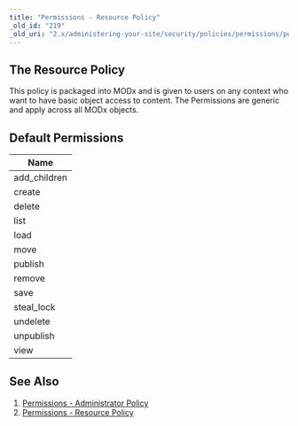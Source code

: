 ```yaml
---
title: "Permissions - Resource Policy"
_old_id: "219"
_old_uri: "2.x/administering-your-site/security/policies/permissions/permissions-resource-policy"
---
```


## The Resource Policy

This policy is packaged into MODx and is given to users on any context who want to have basic object access to content. The Permissions are generic and apply across all MODx objects.

## Default Permissions

| Name |
|------|
| add\_children |
| create |
| delete |
| list |
| load |
| move |
| publish |
| remove |
| save |
| steal\_lock |
| undelete |
| unpublish |
| view |
## See Also

1. [Permissions - Administrator Policy](administering-your-site/security/policies/permissions/permissions-administrator-policy)
2. [Permissions - Resource Policy](administering-your-site/security/policies/permissions/permissions-resource-policy)